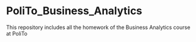 # PoliTo_Business_Analytics
 This repository includes all the homework of the Business Analytics course at PoliTo
